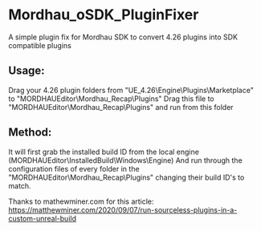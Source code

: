 # Mordhau_oSDK_PluginFixer
A simple plugin fix for Mordhau SDK to convert 4.26 plugins into SDK compatible plugins

## Usage:
Drag your 4.26 plugin folders from "UE_4.26\Engine\Plugins\Marketplace" to "MORDHAUEditor\Mordhau_Recap\Plugins"
Drag this file to "MORDHAUEditor\Mordhau_Recap\Plugins" and run from this folder

## Method:
It will first grab the installed build ID from the local engine (MORDHAUEditor\InstalledBuild\Windows\Engine)
And run through the configuration files of every folder in the "MORDHAUEditor\Mordhau_Recap\Plugins"
changing their build ID's to match.

Thanks to mathewminer.com for this article:
https://matthewminer.com/2020/09/07/run-sourceless-plugins-in-a-custom-unreal-build
